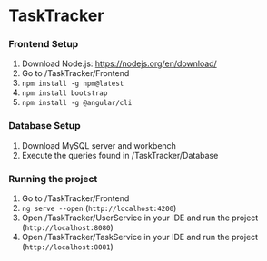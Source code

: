 # TaskTracker

### Frontend Setup
1. Download Node.js: https://nodejs.org/en/download/
2. Go to <path>/TaskTracker/Frontend
3. `npm install -g npm@latest`
4. `npm install bootstrap`
5. `npm install -g @angular/cli`

### Database Setup 
1. Download MySQL server and workbench
2. Execute the queries found in <path>/TaskTracker/Database
  
### Running the project
1. Go to <path>/TaskTracker/Frontend
2. `ng serve --open` (`http://localhost:4200`)
3. Open <path>/TaskTracker/UserService in your IDE and run the project (`http://localhost:8080`)
4. Open <path>/TaskTracker/TaskService in your IDE and run the project (`http://localhost:8081`)
